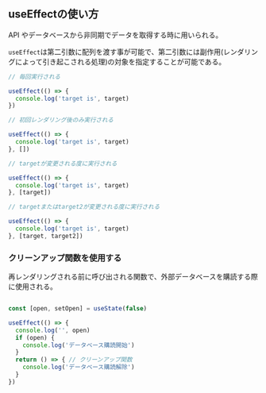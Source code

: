 ## useEffectの使い方

API やデータベースから非同期でデータを取得する時に用いられる。

`useEffect`は第二引数に配列を渡す事が可能で、第二引数には副作用(レンダリングによって引き起こされる処理)の対象を指定することが可能である。

```ts
// 毎回実行される

useEffect(() => {
  console.log('target is', target)
})

// 初回レンダリング後のみ実行される

useEffect(() => {
  console.log('target is', target)
}, [])

// targetが変更される度に実行される

useEffect(() => {
  console.log('target is', target)
}, [target])

// targetまたはtarget2が変更される度に実行される

useEffect(() => {
  console.log('target is', target)
}, [target, target2])

```

### クリーンアップ関数を使用する

再レンダリングされる前に呼び出される関数で、外部データベースを購読する際に使用される。

```ts

const [open, setOpen] = useState(false)

useEffect(() => {
  console.log('', open)
  if (open) {
    console.log('データベース購読開始')
  }
  return () => { // クリーンアップ関数
    console.log('データベース購読解除')
  }
})
```
